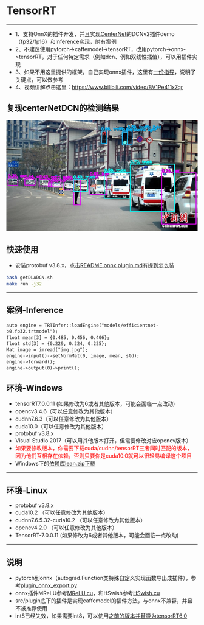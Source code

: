 # TensorRT

---
* 1、支持OnnX的插件开发，并且实现[CenterNet](https://github.com/xingyizhou/CenterNet)的DCNv2插件demo（fp32/fp16）和Inference实现，附有案例
* 2、不建议使用pytorch->caffemodel->tensorRT，改用pytorch->onnx->tensorRT，对于任何特定需求（例如dcn、例如双线性插值），可以用插件实现
* 3、如果不用这里提供的框架，自己实现onnx插件，这里有[一份指导](README.onnx.plugin.md)，说明了关键点，可以做参考
* 4、视频讲解点击这里：https://www.bilibili.com/video/BV1Pe411x7qr


## 复现centerNetDCN的检测结果
![image1](/workspace/www.dla.draw.jpg)


## 快速使用
* 安装protobuf v3.8.x，点击[README.onnx.plugin.md](README.onnx.plugin.md)有提到怎么装
```bash
bash getDLADCN.sh
make run -j32
```

---
## 案例-Inference
```
auto engine = TRTInfer::loadEngine("models/efficientnet-b0.fp32.trtmodel");
float mean[3] = {0.485, 0.456, 0.406};
float std[3] = {0.229, 0.224, 0.225};
Mat image = imread("img.jpg");
engine->input()->setNormMat(0, image, mean, std);
engine->forward();
engine->output(0)->print();
```

## 环境-Windows
* tensorRT7.0.0.11 (如果修改为6或者其他版本，可能会面临一点改动)
* opencv3.4.6（可以任意修改为其他版本）
* cudnn7.6.3（可以任意修改为其他版本）
* cuda10.0（可以任意修改为其他版本）
* protobuf v3.8.x
* Visual Studio 2017（可以用其他版本打开，但需要修改对应opencv版本）
* <font color=red>如果要修改版本，你需要下载cuda/cudnn/tensorRT三者同时匹配的版本，因为他们互相存在依赖，否则只要你是cuda10.0就可以很轻易编译这个项目</font>
* Windows下的[依赖库lean.zip下载](http://zifuture.com:1000/fs/25.shared/lean.zip)
---


## 环境-Linux
* protobuf v3.8.x
* cuda10.2 （可以任意修改为其他版本）
* cudnn7.6.5.32-cuda10.2 （可以任意修改为其他版本）
* opencv4.2.0 （可以任意修改为其他版本）
* TensorRT-7.0.0.11 (如果修改为6或者其他版本，可能会面临一点改动)
---


## 说明
* pytorch到onnx（autograd.Function类特殊自定义实现函数导出成插件），参考[plugin_onnx_export.py](plugin_onnx_export.py)
* onnx插件MReLU参考[MReLU.cu](src/onnxplugin/plugins/MReLU.cu)，和HSwish参考[HSwish.cu](src/onnxplugin/plugins/HSwish.cu)
* src/plugin底下的插件是实现caffemodel的插件方法，与onnx不兼容，并且不被推荐使用
* int8已经失效，如果需要int8，可以使用[之前的版本并替换为tensorRT6.0](https://github.com/dlunion/tensorRTIntegrate/tree/59e933efc8011bc304d3ccd9fdd1d6cbc7b2e9a0)